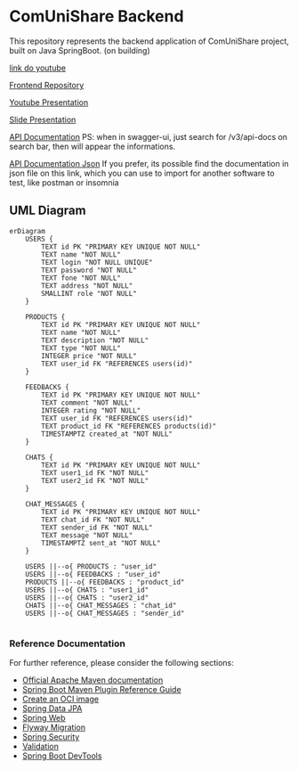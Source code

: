 # ComUniShare Backend

This repository represents the backend application of ComUniShare project, built on Java SpringBoot.
(on building)

[link do youtube](https://www.youtube.com/watch?v=MzVGpceEe6c)

[Frontend Repository](https://github.com/pedromotta462/ComUniShare/)

[Youtube Presentation](https://www.youtube.com/watch?v=MzVGpceEe6c)

[Slide Presentation](https://www.canva.com/design/DAGHxPUyld8/n-NBz2yD393-Fc9TnD-60w/edit?utm_content=DAGHxPUyld8&utm_campaign=designshare&utm_medium=link2&utm_source=sharebutton)

[API Documentation](https://comunishare.azurewebsites.net/swagger-ui/index.html)
PS: when in swagger-ui, just search for /v3/api-docs on search bar, then will appear the informations.

[API Documentation Json](https://comunishare.azurewebsites.net/v3/api-docs)
If you prefer, its possible find the documentation in json file on this link, which you can use to import for another software to test, like postman or insomnia

## UML Diagram

```mermaid
erDiagram
    USERS {
        TEXT id PK "PRIMARY KEY UNIQUE NOT NULL"
        TEXT name "NOT NULL"
        TEXT login "NOT NULL UNIQUE"
        TEXT password "NOT NULL"
        TEXT fone "NOT NULL"
        TEXT address "NOT NULL"
        SMALLINT role "NOT NULL"
    }
    
    PRODUCTS {
        TEXT id PK "PRIMARY KEY UNIQUE NOT NULL"
        TEXT name "NOT NULL"
        TEXT description "NOT NULL"
        TEXT type "NOT NULL"
        INTEGER price "NOT NULL"
        TEXT user_id FK "REFERENCES users(id)"
    }
    
    FEEDBACKS {
        TEXT id PK "PRIMARY KEY UNIQUE NOT NULL"
        TEXT comment "NOT NULL"
        INTEGER rating "NOT NULL"
        TEXT user_id FK "REFERENCES users(id)"
        TEXT product_id FK "REFERENCES products(id)"
        TIMESTAMPTZ created_at "NOT NULL"
    }
    
    CHATS {
        TEXT id PK "PRIMARY KEY UNIQUE NOT NULL"
        TEXT user1_id FK "NOT NULL"
        TEXT user2_id FK "NOT NULL"
    }
    
    CHAT_MESSAGES {
        TEXT id PK "PRIMARY KEY UNIQUE NOT NULL"
        TEXT chat_id FK "NOT NULL"
        TEXT sender_id FK "NOT NULL"
        TEXT message "NOT NULL"
        TIMESTAMPTZ sent_at "NOT NULL"
    }
    
    USERS ||--o{ PRODUCTS : "user_id"
    USERS ||--o{ FEEDBACKS : "user_id"
    PRODUCTS ||--o{ FEEDBACKS : "product_id"
    USERS ||--o{ CHATS : "user1_id"
    USERS ||--o{ CHATS : "user2_id"
    CHATS ||--o{ CHAT_MESSAGES : "chat_id"
    USERS ||--o{ CHAT_MESSAGES : "sender_id"


```

### Reference Documentation
For further reference, please consider the following sections:

* [Official Apache Maven documentation](https://maven.apache.org/guides/index.html)
* [Spring Boot Maven Plugin Reference Guide](https://docs.spring.io/spring-boot/docs/3.1.5/maven-plugin/reference/html/)
* [Create an OCI image](https://docs.spring.io/spring-boot/docs/3.1.5/maven-plugin/reference/html/#build-image)
* [Spring Data JPA](https://docs.spring.io/spring-boot/docs/3.1.5/reference/htmlsingle/index.html#data.sql.jpa-and-spring-data)
* [Spring Web](https://docs.spring.io/spring-boot/docs/3.1.5/reference/htmlsingle/index.html#web)
* [Flyway Migration](https://docs.spring.io/spring-boot/docs/3.1.5/reference/htmlsingle/index.html#howto.data-initialization.migration-tool.flyway)
* [Spring Security](https://docs.spring.io/spring-boot/docs/3.1.5/reference/htmlsingle/index.html#web.security)
* [Validation](https://docs.spring.io/spring-boot/docs/3.1.5/reference/htmlsingle/index.html#io.validation)
* [Spring Boot DevTools](https://docs.spring.io/spring-boot/docs/3.1.5/reference/htmlsingle/index.html#using.devtools)

